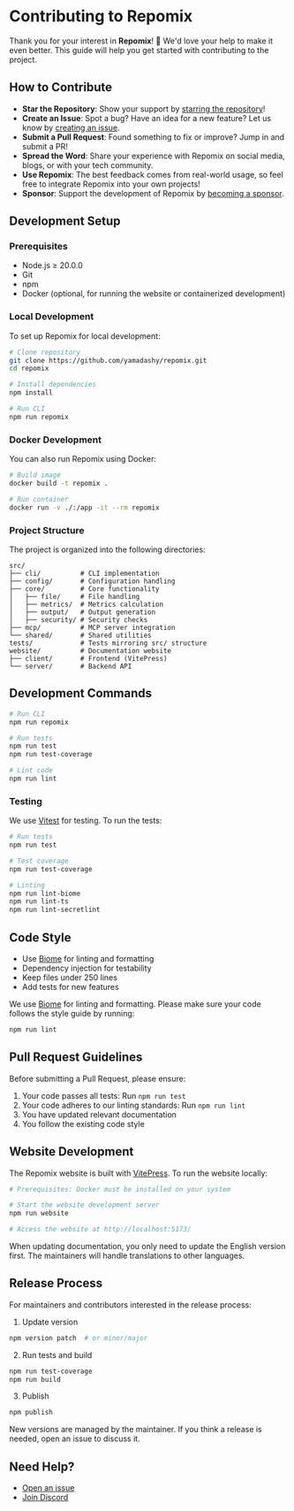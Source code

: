 # Contributing to Repomix

Thank you for your interest in **Repomix**! 🚀 We'd love your help to make it even better. This guide will help you get started with contributing to the project.

## How to Contribute

- **Star the Repository**: Show your support by [starring the repository](https://github.com/yamadashy/repomix)!
- **Create an Issue**: Spot a bug? Have an idea for a new feature? Let us know by [creating an issue](https://github.com/yamadashy/repomix/issues).
- **Submit a Pull Request**: Found something to fix or improve? Jump in and submit a PR!
- **Spread the Word**: Share your experience with Repomix on social media, blogs, or with your tech community.
- **Use Repomix**: The best feedback comes from real-world usage, so feel free to integrate Repomix into your own projects!
- **Sponsor**: Support the development of Repomix by [becoming a sponsor](https://github.com/sponsors/yamadashy).

## Development Setup

### Prerequisites

- Node.js ≥ 20.0.0
- Git
- npm
- Docker (optional, for running the website or containerized development)

### Local Development

To set up Repomix for local development:

```bash
# Clone repository
git clone https://github.com/yamadashy/repomix.git
cd repomix

# Install dependencies
npm install

# Run CLI
npm run repomix
```

### Docker Development

You can also run Repomix using Docker:

```bash
# Build image
docker build -t repomix .

# Run container
docker run -v ./:/app -it --rm repomix
```

### Project Structure

The project is organized into the following directories:

```
src/
├── cli/          # CLI implementation
├── config/       # Configuration handling
├── core/         # Core functionality
│   ├── file/     # File handling
│   ├── metrics/  # Metrics calculation
│   ├── output/   # Output generation
│   ├── security/ # Security checks
├── mcp/          # MCP server integration
└── shared/       # Shared utilities
tests/            # Tests mirroring src/ structure
website/          # Documentation website
├── client/       # Frontend (VitePress)
└── server/       # Backend API
```

## Development Commands

```bash
# Run CLI
npm run repomix

# Run tests
npm run test
npm run test-coverage

# Lint code
npm run lint
```

### Testing

We use [Vitest](https://vitest.dev/) for testing. To run the tests:

```bash
# Run tests
npm run test

# Test coverage
npm run test-coverage

# Linting
npm run lint-biome
npm run lint-ts
npm run lint-secretlint
```

## Code Style

- Use [Biome](https://biomejs.dev/) for linting and formatting
- Dependency injection for testability
- Keep files under 250 lines
- Add tests for new features

We use [Biome](https://biomejs.dev/) for linting and formatting. Please make sure your code follows the style guide by running:

```bash
npm run lint
```

## Pull Request Guidelines

Before submitting a Pull Request, please ensure:

1. Your code passes all tests: Run `npm run test`
2. Your code adheres to our linting standards: Run `npm run lint`
3. You have updated relevant documentation
4. You follow the existing code style

## Website Development

The Repomix website is built with [VitePress](https://vitepress.dev/). To run the website locally:

```bash
# Prerequisites: Docker must be installed on your system

# Start the website development server
npm run website

# Access the website at http://localhost:5173/
```

When updating documentation, you only need to update the English version first. The maintainers will handle translations to other languages.

## Release Process

For maintainers and contributors interested in the release process:

1. Update version
```bash
npm version patch  # or minor/major
```

2. Run tests and build
```bash
npm run test-coverage
npm run build
```

3. Publish
```bash
npm publish
```

New versions are managed by the maintainer. If you think a release is needed, open an issue to discuss it.

## Need Help?

- [Open an issue](https://github.com/yamadashy/repomix/issues)
- [Join Discord](https://discord.gg/wNYzTwZFku)
